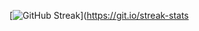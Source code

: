 [![GitHub Streak](http://github-readme-streak-stats.herokuapp.com?user=adhishrayas&theme=dark&background=000000)](https://git.io/streak-stats
